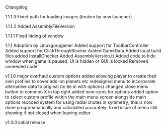 Changelog

1.1.1.3
	Fixed path for loading images (broken by new launcher)

1.1.1.2
	Added AssemblyFileVersion

1.1.1.1
	Fixed hiding of window

1.1.1
	Adoption by Linuxgurugamer
	Added support for ToolbarController
	Added support for ClickThroughBlocker
	Added GameData
	Added local build files
	added InstallChecker
	Added AssemblyVersion.tt
	Added code to hide window when game is paused, UI is hidden or GUI is locked
	Removed unneeded code

v1.1.0
	major overhaul
	custom options added allowing player to create their own profiles to cover add-on planets etc
	redesigned menu to incorporate alternative data to original (to tie in with options)
	changed close menu button to common X in top right
	added new icons for options
	added option to select custom profile within the main menu screen alongside main options
	recoded system for using radial chutes in symmetry; this is now done programmatically and calculated accurately.
	fixed issue of menu still showing if not closed when leaving editor

v1.0.0
	initial release
